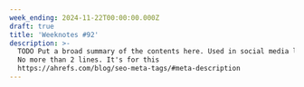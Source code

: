 ```yaml
---
week_ending: 2024-11-22T00:00:00.000Z
draft: true
title: 'Weeknotes #92'
description: >-
  TODO Put a broad summary of the contents here. Used in social media links etc.
  No more than 2 lines. It's for this
  https://ahrefs.com/blog/seo-meta-tags/#meta-description
---
```


